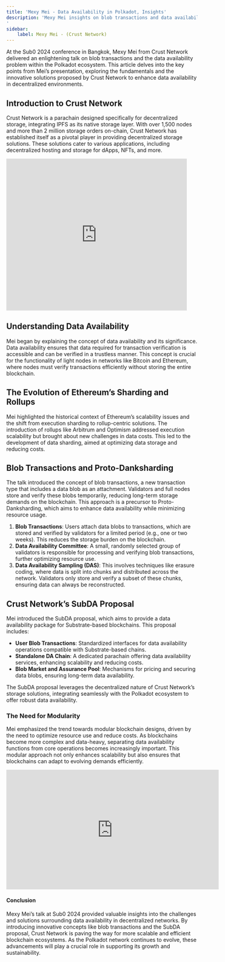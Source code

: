 ```yaml
---
title: 'Mexy Mei - Data Availability in Polkadot, Insights'
description: 'Mexy Mei insights on blob transactions and data availability on Polkadot. Learn how Crust Network is enhancing scalability in Polkadot.
'
sidebar:
    label: Mexy Mei - (Crust Network)
---
```


At the Sub0 2024 conference in Bangkok, Mexy Mei from Crust Network delivered an enlightening talk on blob transactions and the data availability problem within the Polkadot ecosystem. This article delves into the key points from Mei’s presentation, exploring the fundamentals and the innovative solutions proposed by Crust Network to enhance data availability in decentralized environments.

## Introduction to Crust Network
Crust Network is a parachain designed specifically for decentralized storage, integrating IPFS as its native storage layer. With over 1,500 nodes and more than 2 million storage orders on-chain, Crust Network has established itself as a pivotal player in providing decentralized storage solutions. These solutions cater to various applications, including decentralized hosting and storage for dApps, NFTs, and more.

<iframe frameborder="0" height="400" marginheight="0" marginwidth="0" scrolling="no" src="https://www.slideshare.net/slideshow/embed_code/key/fSVqo7n4cfHZRy?hostedIn=slideshare&page=upload" width="476"></iframe>

## Understanding Data Availability
Mei began by explaining the concept of data availability and its significance. Data availability ensures that data required for transaction verification is accessible and can be verified in a trustless manner. This concept is crucial for the functionality of light nodes in networks like Bitcoin and Ethereum, where nodes must verify transactions efficiently without storing the entire blockchain.

## The Evolution of Ethereum’s Sharding and Rollups
Mei highlighted the historical context of Ethereum’s scalability issues and the shift from execution sharding to rollup-centric solutions. The introduction of rollups like Arbitrum and Optimism addressed execution scalability but brought about new challenges in data costs. This led to the development of data sharding, aimed at optimizing data storage and reducing costs.

## Blob Transactions and Proto-Danksharding
The talk introduced the concept of blob transactions, a new transaction type that includes a data blob as an attachment. Validators and full nodes store and verify these blobs temporarily, reducing long-term storage demands on the blockchain. This approach is a precursor to Proto-Danksharding, which aims to enhance data availability while minimizing resource usage.
1. **Blob Transactions**: Users attach data blobs to transactions, which are stored and verified by validators for a limited period (e.g., one or two weeks). This reduces the storage burden on the blockchain.
2. **Data Availability Committee**: A small, randomly selected group of validators is responsible for processing and verifying blob transactions, further optimizing resource use.
3. **Data Availability Sampling (DAS)**: This involves techniques like erasure coding, where data is split into chunks and distributed across the network. Validators only store and verify a subset of these chunks, ensuring data can always be reconstructed.

## Crust Network’s SubDA Proposal
Mei introduced the SubDA proposal, which aims to provide a data availability package for Substrate-based blockchains. This proposal includes:
- **User Blob Transactions**: Standardized interfaces for data availability operations compatible with Substrate-based chains.
- **Standalone DA Chain**: A dedicated parachain offering data availability services, enhancing scalability and reducing costs.
- **Blob Market and Assurance Pool**: Mechanisms for pricing and securing data blobs, ensuring long-term data availability.

The SubDA proposal leverages the decentralized nature of Crust Network’s storage solutions, integrating seamlessly with the Polkadot ecosystem to offer robust data availability.

### The Need for Modularity
Mei emphasized the trend towards modular blockchain designs, driven by the need to optimize resource use and reduce costs. As blockchains become more complex and data-heavy, separating data availability functions from core operations becomes increasingly important. This modular approach not only enhances scalability but also ensures that blockchains can adapt to evolving demands efficiently.

<iframe allowfullscreen="allowfullscreen" frameborder="0" height="315" src="https://www.youtube.com/embed/yWmSNRl7uCQ?si=D3e7IGK3EQZ1It5k" title="YouTube video player" width="560"></iframe>

#### Conclusion
Mexy Mei’s talk at Sub0 2024 provided valuable insights into the challenges and solutions surrounding data availability in decentralized networks. By introducing innovative concepts like blob transactions and the SubDA proposal, Crust Network is paving the way for more scalable and efficient blockchain ecosystems. As the Polkadot network continues to evolve, these advancements will play a crucial role in supporting its growth and sustainability.